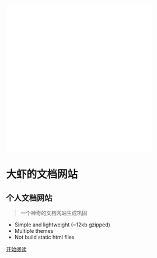 ![logo](_media/icon.svg)

# 大虾的文档网站
## 个人文档网站
> 一个神奇的文档网站生成巩固

* Simple and lightweight (~12kb gzipped)
* Multiple themes
* Not build static html files

[开始阅读](technotes/)

